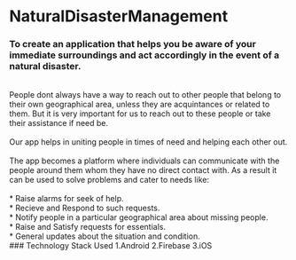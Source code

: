 # NaturalDisasterManagement
  ### To create an application that helps you be aware of your immediate surroundings and act accordingly in the event of a natural   disaster.
  <br>
  People dont always have a way to reach out to other people that belong to their own geographical area, unless they are    
  acquintances or related to them. But it is very important for us to reach out to these people or take their assistance if 
  need be.<br><br>
  Our app helps in uniting people in times of need and helping each other out.<br><br>
  The app becomes a platform where individuals can communicate with the people around them whom they have no direct contact 
  with. As a result it can be used to solve problems and cater to needs like:<br><br>
  * Raise alarms for seek of help.<br>
  * Recieve and Respond to such requests.<br>
  * Notify people in a particular geographical area about missing people.<br>
  * Raise and Satisfy requests for essentials.<br>
  * General updates about the situation and condition.<br>
  ### Technology Stack Used
    1.Android
    2.Firebase
    3.iOS
